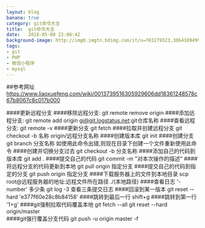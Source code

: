 ```yaml
---
layout: blog
banana: true
category: git命令大全
title:  git命令大全
date:   2018-05-08 22:06:42
background-image: http://img0.imgtn.bdimg.com/it/u=703279323,3064109499&fm=11&gp=0.jpg
tags:
- git
- PHP
- 微信小程序
- mysql
---
```

##参考网址
    https://www.liaoxuefeng.com/wiki/0013739516305929606dd18361248578c67b8067c8c017b000
 
####更新远程分支
####移除远程分支:
    git remote remove origin
####添加远程分支:
    git remote add origin gi@git.logstatus.net:git仓库名称
####查看远程分支:
    git remote -v
####更新分支
    git fetch
####拉取并创建远程分支
    git checkout -b 名称 origin/远程分支名称
####创建版本库
    git init
####创建分支
    git branch 分支名称 如使用此命令出错,则现在目录下创建一个文件重新使用此命令
####创建并切换分支过去
    git checkout -b 分支名称
####添加自己的代码到版本库
    git add .
####提交自己的代码
    git commit -m "对本次操作的描述"
####将远程分支的代码更新到本地
    git pull origin 指定分支
####提交自己的代码到指定的分支
    git push origin 指定分支
####下载服务器上的文件到本地目录
    scp root@远程服务器的地址:远程文件所在路径 ./(本地路径)
####查看日志 '-number' 多少条
    git log -3 查看三条提交日志
####回滚到某一版本
    git reset --hard 'e377f60e28c8b84158'
####跳转到最后一行
     shift+g
####跳转到第一行
    '1+g'
####git强制拉取代码覆盖本地
    git fetch --all 
    git reset --hard origin/master    
####git强行覆盖分支代码
    git push -u origin master -f    

 
